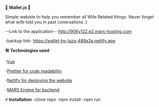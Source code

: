 <b>📝 Wallet.js 📝 </b>

Simple webiste to help you remember all Wife Related things. Never forget what wife told you in past conersations :)

--Link to the application--
http://906y122.e2.mars-hosting.com

-backup link-
https://wallet-by-laza-489a3a.netlify.app

<b>🛠️ Technologies used</b>

 -<a href="https://vuejs.org/">Vue</a>
 
 -<a href ="https://prettier.io/">Prettier for code readability</a>  
 
-<a href ="https://app.netlify.com/teams/nikolalazarevic95/overview/">Netlify for deploying the website</a>  

-<a href ="https://mars-server.net/">MARS Engine for backend</a>

<b>⚡ Installation  </b>
  -clone repo
  -npm install
  -npm run



